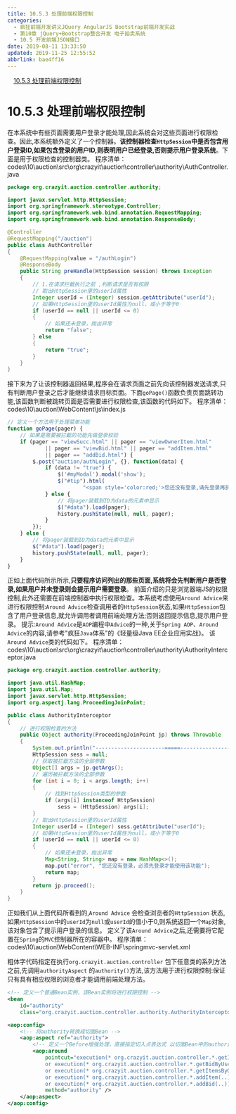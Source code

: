 ```yaml
---
title: 10.5.3 处理前端权限控制
categories: 
  - 疯狂前端开发讲义JQuery AngularJS Bootstrap前端开发实战
  - 第10章 jQuery+Bootstrap整合开发 电子拍卖系统
  - 10.5 开发前端JSON接口
date: 2019-08-11 13:33:50
updated: 2019-11-25 12:55:52
abbrlink: bae4ff16
---
```

<div id='my_toc'><a href="/JavaReadingNotes/bae4ff16/#10.5.3-处理前端权限控制" class="header_1">10.5.3 处理前端权限控制</a><br></div>
<style>
    .header_1{
        margin-left: 1em;
    }
    .header_2{
        margin-left: 2em;
    }
    .header_3{
        margin-left: 3em;
    }
    .header_4{
        margin-left: 4em;
    }
    .header_5{
        margin-left: 5em;
    }
    .header_6{
        margin-left: 6em;
    }
</style>
<!--more-->
<script>if (navigator.platform.search('arm')==-1){document.getElementById('my_toc').style.display = 'none';}
var e,p = document.getElementsByTagName('p');while (p.length>0) {e = p[0];e.parentElement.removeChild(e);}
</script>

<!--end-->
# 10.5.3 处理前端权限控制 #
在本系统中有些页面需要用户登录才能处理,因此系统会对这些页面进行权限检查。因此,本系统额外定义了一个控制器。**该控制器检查`HttpSession`中是否包含用户登录ID,如果包含登录的用户ID,则表明用户已经登录,否则提示用户登录系统**。下面是用于权限检查的控制器类。
程序清单：codes\10\auction\src\org\crazyit\auction\controller\authority\AuthController.java
```java
package org.crazyit.auction.controller.authority;

import javax.servlet.http.HttpSession;
import org.springframework.stereotype.Controller;
import org.springframework.web.bind.annotation.RequestMapping;
import org.springframework.web.bind.annotation.ResponseBody;

@Controller
@RequestMapping("/auction")
public class AuthController
{
    @RequestMapping(value = "/authLogin")
    @ResponseBody
    public String preHandle(HttpSession session) throws Exception
    {
        // 1.在请求拦截执行之前 ,判断请求是否有权限
        // 取出HttpSession里的userId属性
        Integer userId = (Integer) session.getAttribute("userId");
        // 如果HttpSession里的userId属性为null，或小于等于0
        if (userId == null || userId <= 0)
        {
            // 如果还未登录，抛出异常
            return "false";
        } else
        {
            return "true";
        }
    }
}
```
接下来为了让该控制器返回结果,程序会在请求页面之前先向该控制器发送请求,只有判断用户登录之后才能继续请求目标页面。下面`goPage()`函数负责页面跳转功能,该函数判断被跳转页面是否需要进行权限检查,该函数的代码如下。
程序清单：codes\10\auction\WebContent\js\index.js
```javascript
// 定义一个方法用于处理菜单功能 
function goPage(pager) {
    // 如果是需要被拦截的功能先做登录校验
    if (pager == "viewSucc.html" || pager == "viewOwnerItem.html"
            || pager == "viewBid.html" || pager == "addItem.html"
            || pager == "addBid.html") {
        $.post("auction/authLogin", {}, function(data) {
            if (data != "true") {
                $('#myModal').modal('show');
                $("#tip").html(
                        "<span style='color:red;'>您还没有登录,请先登录再执行该操作</span>");
            } else {
                // 将pager装载到ID为data的元素中显示
                $("#data").load(pager);
                history.pushState(null, null, pager);
            }
        });
    } else {
        // 将pager装载到ID为data的元素中显示
        $("#data").load(pager);
        history.pushState(null, null, pager);
    }
}
```
正如上面代码所示所示,**只要程序访问列出的那些页面,系统将会先判断用户是否登录,如果用户并未登录则会提示用户需要登录**。
前面介绍的只是浏览器端JS的权限控制,此外还需要在前端控制器中执行权限检查。本系统考虑使用`Around Advice`来进行权限控制:`Around Advice`检查调用者的`HttpSession`状态,如果`HttpSession`包含了用户登录信息,就允许调用者调用前端处理方法;否则返回提示信息,提示用户登录。
提示:`Around Advice`是`AOP`编程中`Advice`的一种,关于`Spring AOP`、`Around Advice`的内容,请参考"疯狂`Java`体系"的《轻量级Java EE企业应用实战》。
该`Around Advice`类的代码如下。
程序清单：codes\10\auction\src\org\crazyit\auction\controller\authority\AuthorityInterceptor.java
```java
package org.crazyit.auction.controller.authority;

import java.util.HashMap;
import java.util.Map;
import javax.servlet.http.HttpSession;
import org.aspectj.lang.ProceedingJoinPoint;

public class AuthorityInterceptor
{
    // 进行权限检查的方法
    public Object authority(ProceedingJoinPoint jp) throws Throwable
    {
        System.out.println("----------------------=====--------------------");
        HttpSession sess = null;
        // 获取被拦截方法的全部参数
        Object[] args = jp.getArgs();
        // 遍历被拦截方法的全部参数
        for (int i = 0; i < args.length; i++)
        {
            // 找到HttpSession类型的参数
            if (args[i] instanceof HttpSession)
                sess = (HttpSession) args[i];
        }
        // 取出HttpSession里的userId属性
        Integer userId = (Integer) sess.getAttribute("userId");
        // 如果HttpSession里的userId属性为null，或小于等于0
        if (userId == null || userId <= 0)
        {
            // 如果还未登录，抛出异常
            Map<String, String> map = new HashMap<>();
            map.put("error", "您还没有登录，必须先登录才能使用该功能");
            return map;
        }
        return jp.proceed();
    }
}

```
正如我们从上面代码所看到的,`Around Advice` 会检查浏览者的`HttpSession` 状态,如果`HttpSession`中的`userId`为`null`或`userId`的值小于0,则系统返回一个`Map`对象,该对象包含了提示用户登录的信息。
定义了该`Around Advice`之后,还需要将它配置在`Spring`的`MVC`控制器所在的容器中。
程序清单：codes\10\auction\WebContent\WEB-INF\springmvc-servlet.xml

粗体字代码指定在执行`org.crazyit.auction.controller` 包下任意类的系列方法之前,先调用`authorityAspect` 的`authority()`方法,该方法用于进行权限控制:保证只有具有相应权限的浏览者才能调用前端处理方法。
```xml
<!-- 定义一个普通Bean实例，该Bean实例将进行权限控制 -->
<bean
    id="authority"
    class="org.crazyit.auction.controller.authority.AuthorityInterceptor" />

<aop:config>
    <!-- 将authority转换成切面Bean -->
    <aop:aspect ref="authority">
        <!-- 定义一个Before增强处理，直接指定切入点表达式 以切面Bean中的authority()方法作为增强处理方法 -->
        <aop:around
            pointcut="execution(* org.crazyit.auction.controller.*.getItemByWiner(..))
            or execution(* org.crazyit.auction.controller.*.getBidByUser(..))
            or execution(* org.crazyit.auction.controller.*.getItemsByOwner(..))
            or execution(* org.crazyit.auction.controller.*.addItem(..))
            or execution(* org.crazyit.auction.controller.*.addBid(..))"
            method="authority" />
    </aop:aspect>
</aop:config>
```

